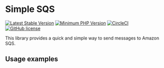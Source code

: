 # Simple SQS

[![Latest Stable Version](https://img.shields.io/packagist/v/magroski/simple-sqs.svg?style=flat)](https://packagist.org/packages/magroski/simple-sqs)
[![Minimum PHP Version](https://img.shields.io/badge/php-%3E%3D%207.1-8892BF.svg?style=flat)](https://php.net/)
[![CircleCI](https://circleci.com/gh/magroski/simple-sqs.svg?style=shield)](https://circleci.com/gh/magroski/simple-sqs)
[![GitHub license](https://img.shields.io/badge/license-MIT-blue.svg?style=flat)](https://github.com/magroski/simple-sqs/blob/master/LICENSE)

This library provides a quick and simple way to send messages to Amazon SQS.

## Usage examples

```php
```
